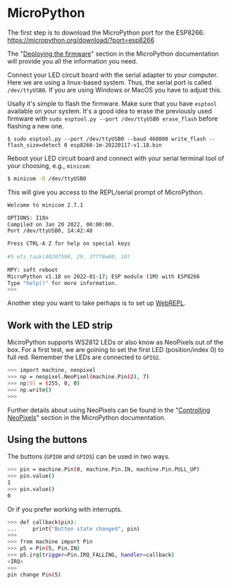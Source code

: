 # MicroPython

The first step is to download the MicroPython port for the ESP8266: https://micropython.org/download/?port=esp8266

The "[Deploying the firmware](https://docs.micropython.org/en/latest/esp8266/tutorial/intro.html#deploying-the-firmware)" section in the MicroPython documentation will provide you all the information you need.

Connect your LED circuit board with the serial adapter to your computer. Here we are using a linux-based system. Thus, the serial port is called `/dev/ttyUSB0`. If you are using Windows or MacOS you have to adjust this.

Usally it's simple to flash the firmware. Make sure that you have `esptool` available on your system. It's a good idea to erase the previously used firmware with `sudo esptool.py --port /dev/ttyUSB0 erase_flash` before flashing a new one.

```
$ sudo esptool.py --port /dev/ttyUSB0 --baud 460800 write_flash --flash_size=detect 0 esp8266-1m-20220117-v1.18.bin 
```

Reboot your LED circuit board and connect with your serial terminal tool of your choosing, e.g., `minicom`:

```bash
$ minicom -D /dev/ttyUSB0
```

This will give you access to the REPL/serial prompt of MicroPython.

```bash
Welcome to minicom 2.7.1

OPTIONS: I18n 
Compiled on Jan 20 2022, 00:00:00.
Port /dev/ttyUSB0, 14:42:48

Press CTRL-A Z for help on special keys                                  
                                                                         
#5 ets_task(4020f598, 29, 3fff8e80, 10)                                  
                                                                         
MPY: soft reboot
MicroPython v1.18 on 2022-01-17; ESP module (1M) with ESP8266
Type "help()" for more information.
>>> 
```

Another step you want to take perhaps is to set up [WebREPL](https://docs.micropython.org/en/latest/esp8266/tutorial/repl.html#webrepl-a-prompt-over-wifi).

## Work with the LED strip

MiciroPython supports WS2812 LEDs or also know as NeoPixels out of the box. For a first test, we are goining to set the first LED (position/index 0) to full red. Remember the LEDs are connected to `GPIO2`.

```bash
>>> import machine, neopixel
>>> np = neopixel.NeoPixel(machine.Pin(2), 7)
>>> np[0] = (255, 0, 0)
>>> np.write()
>>> 
```

Further details about using NeoPixels can be found in the "[Controlling NeoPixels](https://docs.micropython.org/en/latest/esp8266/tutorial/neopixel.html)" section in the MicroPython documentation.

## Using the buttons

The buttons (`GPIO0` and `GPIO5`) can be used in two ways. 

```bash
>>> pin = machine.Pin(0, machine.Pin.IN, machine.Pin.PULL_UP)
>>> pin.value()
1
>>> pin.value()
0
```

Or if you prefer working with interrupts.

```bash
>>> def callback(pin):
...     print("Button state changed", pin)
>>>
>>> from machine import Pin
>>> p5 = Pin(5, Pin.IN)
>>> p5.irq(trigger=Pin.IRQ_FALLING, handler=callback)
<IRQ>
>>>
pin change Pin(5)
```

